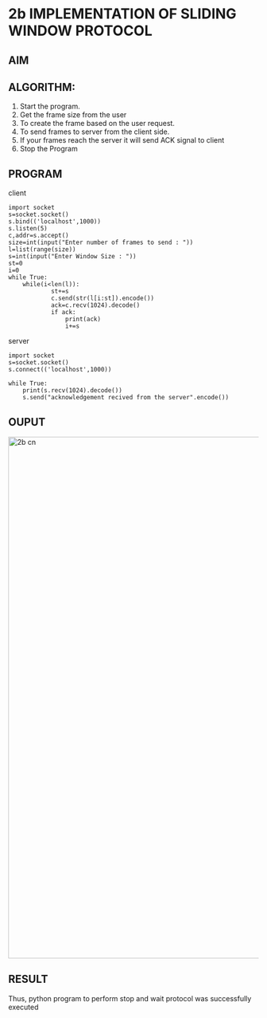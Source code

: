 # 2b IMPLEMENTATION OF SLIDING WINDOW PROTOCOL
## AIM
## ALGORITHM:
1. Start the program.
2. Get the frame size from the user
3. To create the frame based on the user request.
4. To send frames to server from the client side.
5. If your frames reach the server it will send ACK signal to client
6. Stop the Program
## PROGRAM
client
```
import socket 
s=socket.socket() 
s.bind(('localhost',1000)) 
s.listen(5) 
c,addr=s.accept() 
size=int(input("Enter number of frames to send : ")) 
l=list(range(size)) 
s=int(input("Enter Window Size : ")) 
st=0 
i=0 
while True: 
    while(i<len(l)): 
            st+=s 
            c.send(str(l[i:st]).encode()) 
            ack=c.recv(1024).decode() 
            if ack: 
                print(ack) 
                i+=s 
```
server
```
import socket 
s=socket.socket() 
s.connect(('localhost',1000)) 
 
while True:    
    print(s.recv(1024).decode()) 
    s.send("acknowledgement recived from the server".encode())
```
## OUPUT
<img width="1849" height="1047" alt="2b cn" src="https://github.com/user-attachments/assets/b6aa1f5f-5dc5-48bf-97c4-9d7a36bd7dba" />

## RESULT
Thus, python program to perform stop and wait protocol was successfully executed
